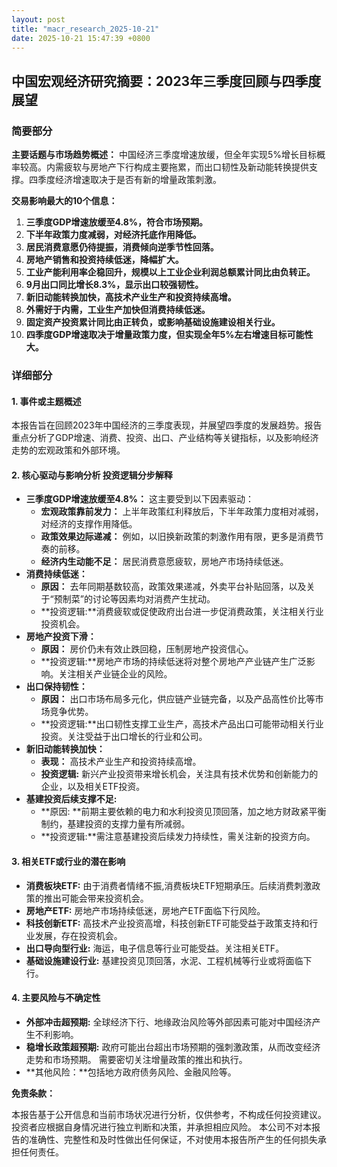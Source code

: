 ```yaml
---
layout: post
title: "macr_research_2025-10-21"
date: 2025-10-21 15:47:39 +0800
---
```


## 中国宏观经济研究摘要：2023年三季度回顾与四季度展望

### 简要部分

**主要话题与市场趋势概述：** 中国经济三季度增速放缓，但全年实现5%增长目标概率较高。内需疲软与房地产下行构成主要拖累，而出口韧性及新动能转换提供支撑。四季度经济增速取决于是否有新的增量政策刺激。

**交易影响最大的10个信息：**

1.  **三季度GDP增速放缓至4.8%，符合市场预期。**
2.  **下半年政策力度减弱，对经济托底作用降低。**
3.  **居民消费意愿仍待提振，消费倾向逆季节性回落。**
4.  **房地产销售和投资持续低迷，降幅扩大。**
5.  **工业产能利用率企稳回升，规模以上工业企业利润总额累计同比由负转正。**
6.  **9月出口同比增长8.3%，显示出口较强韧性。**
7.  **新旧动能转换加快，高技术产业生产和投资持续高增。**
8.  **外需好于内需，工业生产加快但消费持续低迷。**
9.  **固定资产投资累计同比由正转负，或影响基础设施建设相关行业。**
10. **四季度GDP增速取决于增量政策力度，但实现全年5%左右增速目标可能性大。**

### 详细部分

#### 1. 事件或主题概述

本报告旨在回顾2023年中国经济的三季度表现，并展望四季度的发展趋势。报告重点分析了GDP增速、消费、投资、出口、产业结构等关键指标，以及影响经济走势的宏观政策和外部环境。

#### 2. 核心驱动与影响分析 投资逻辑分步解释

*   **三季度GDP增速放缓至4.8%：** 这主要受到以下因素驱动：
    *   **宏观政策靠前发力：** 上半年政策红利释放后，下半年政策力度相对减弱，对经济的支撑作用降低。
    *   **政策效果边际递减：** 例如，以旧换新政策的刺激作用有限，更多是消费节奏的前移。
    *   **经济内生动能不足：** 居民消费意愿疲软，房地产市场持续低迷。
*   **消费持续低迷：**
    *   **原因：** 去年同期基数较高，政策效果递减，外卖平台补贴回落，以及关于“预制菜”的讨论等因素均对消费产生扰动。
    *   **投资逻辑:**消费疲软或促使政府出台进一步促消费政策，关注相关行业投资机会。
*   **房地产投资下滑：**
    *   **原因：** 房价仍未有效止跌回稳，压制房地产投资信心。
    *    **投资逻辑:**房地产市场的持续低迷将对整个房地产产业链产生广泛影响。关注相关产业链企业的风险。
*   **出口保持韧性：**
    *   **原因：** 出口市场布局多元化，供应链产业链完备，以及产品高性价比等市场竞争优势。
    *   **投资逻辑:**出口韧性支撑工业生产，高技术产品出口可能带动相关行业投资。关注受益于出口增长的行业和公司。
*   **新旧动能转换加快：**
    *   **表现：** 高技术产业生产和投资持续高增。
    *   **投资逻辑:** 新兴产业投资带来增长机会，关注具有技术优势和创新能力的企业，以及相关ETF投资。
* **基建投资后续支撑不足:**
    * **原因: **前期主要依赖的电力和水利投资见顶回落，加之地方财政紧平衡制约，基建投资的支撑力量有所减弱。
    * **投资逻辑:**需注意基建投资后续发力持续性，需关注新的投资方向。

#### 3. 相关ETF或行业的潜在影响

*   **消费板块ETF:** 由于消费者情绪不振,消费板块ETF短期承压。后续消费刺激政策的推出可能会带来投资机会。
*   **房地产ETF:** 房地产市场持续低迷，房地产ETF面临下行风险。
*   **科技创新ETF:** 高技术产业投资高增，科技创新ETF可能受益于政策支持和行业发展，存在投资机会。
*   **出口导向型行业:** 海运，电子信息等行业可能受益。关注相关ETF。
* **基础设施建设行业:** 基建投资见顶回落，水泥、工程机械等行业或将面临下行。

#### 4. 主要风险与不确定性

*   **外部冲击超预期:** 全球经济下行、地缘政治风险等外部因素可能对中国经济产生不利影响。
*   **稳增长政策超预期:** 政府可能出台超出市场预期的强刺激政策，从而改变经济走势和市场预期。 需要密切关注增量政策的推出和执行。
*   **其他风险：**包括地方政府债务风险、金融风险等。

**免责条款：**

本报告基于公开信息和当前市场状况进行分析，仅供参考，不构成任何投资建议。投资者应根据自身情况进行独立判断和决策，并承担相应风险。 本公司不对本报告的准确性、完整性和及时性做出任何保证，不对使用本报告所产生的任何损失承担任何责任。
